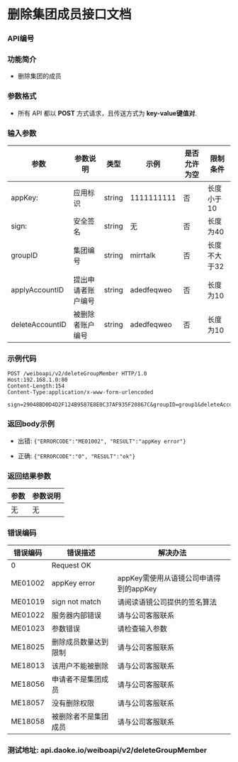 
删除集团成员接口文档
========================

### API编号

### 功能简介
* 删除集团的成员

### 参数格式

* 所有 API 都以 **POST** 方式请求，且传送方式为 **key-value键值对**.


### 输入参数

 参数              |参数说明            |  类型       |   示例                    |是否允许为空 |  限制条件
-------------------|--------------------|-------------|---------------------------|-------------|--------------
 appKey:           |应用标识            | string      |  1111111111               |否           | 长度小于10
 sign:             |安全签名            | string      |  无                       |否           | 长度为40
 groupID           |集团编号            | string      |  mirrtalk                 |否           | 长度不大于32
 applyAccountID    |提出申请者账户编号  | string      |  adedfeqweo               |否           | 长度为10
 deleteAccountID   |被删除者账户编号    | string      |  adedfeqweo               |否           | 长度为10


### 示例代码

    POST /weiboapi/v2/deleteGroupMember HTTP/1.0
    Host:192.168.1.0:80
    Content-Length:154
    Content-Type:application/x-www-form-urlencoded
    
    sign=29048BD0D4D2F124B9587E8E0C37AF935F20867C&groupID=group1&deleteAccountID=O40cml0y5p&applyAccountID=O40cml0y5p&appKey=1111111111


### 返回body示例

* 出错: `{"ERRORCODE":"ME01002", "RESULT":"appKey error"}`

* 正确: `{"ERRORCODE":"0", "RESULT":"ok"}`


### 返回结果参数

参数                | 参数说明
--------------------|-------------------------------------------
无                  | 无


### 错误编码

 错误编码   | 错误描述                  | 解决办法
------------|---------------------------|------------------
 0          | Request OK                |
 ME01002    | appKey error              | appKey需使用从语镜公司申请得到的appKey
 ME01019    | sign not match            | 请阅读语镜公司提供的签名算法
 ME01022    | 服务器内部错误            | 请与公司客服联系
 ME01023    | 参数错误                  | 请检查输入参数
 ME18025    | 删除成员数量达到限制      | 请与公司客服联系
 ME18013    | 该用户不能被删除          | 请与公司客服联系
 ME18056    | 申请者不是集团成员        | 请与公司客服联系
 ME18057    | 没有删除权限              | 请与公司客服联系
 ME18058    | 被删除者不是集团成员      | 请与公司客服联系


### 测试地址: api.daoke.io/weiboapi/v2/deleteGroupMember



